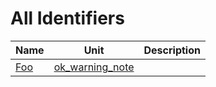 # All Identifiers


| Name | Unit | Description |
|---|---|---|
| [Foo](ok_warning_note.md#Foo) | [ok_warning_note](ok_warning_note.md) |   |

